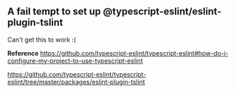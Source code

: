 
## A fail tempt to set up @typescript-eslint/eslint-plugin-tslint

Can't get this to work :(
    
**Reference**
https://github.com/typescript-eslint/typescript-eslint#how-do-i-configure-my-project-to-use-typescript-eslint


https://github.com/typescript-eslint/typescript-eslint/tree/master/packages/eslint-plugin-tslint